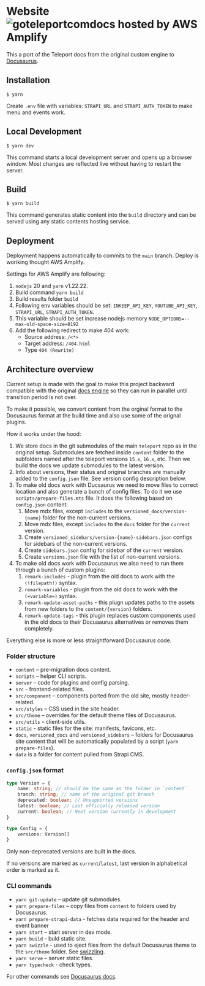 # Website <br> ![goteleportcomdocs hosted by AWS Amplify](https://cronitor.io/badges/hnmp7r/production/TFpnWbbLZZMb7vaCrRjbyHjS2Bo.svg)

This a port of the Teleport docs from the original custom engine to [Docusaurus](https://docusaurus.io/).

## Installation

```
$ yarn
```

Create `.env` file with variables: `STRAPI_URL` and `STRAPI_AUTH_TOKEN` to make menu and events work.

## Local Development

```
$ yarn dev
```

This command starts a local development server and opens up a browser window. Most changes are reflected live without having to restart the server.

## Build

```
$ yarn build
```

This command generates static content into the `build` directory and can be served using any static contents hosting service.

## Deployment

Deployment happens automatically to commits to the `main` branch. Deploy is woriking thought AWS Amplify.

Settings for AWS Amplify are following:

1. `nodejs` 20 and `yarn` v1.22.22.
2. Build command `yarn build`
4. Build results folder `build`
5. Following env variables should be set: `INKEEP_API_KEY`, `YOUTUBE_API_KEY`, `STRAPI_URL`, `STRAPI_AUTH_TOKEN`.
6. This variable should be set increase nodejs memory `NODE_OPTIONS=--max-old-space-size=8192`
7. Add the following redirect to make 404 work:
    - Source address: `/<*>` 
    - Target address: `/404.html`
    - Type `404 (Rewrite)`

## Architecture overview

Current setup is made with the goal to make this project backward compatible with the original [docs engine](https://github.com/gravitational/docs) so they can run in parallel until transition period is not over.

To make it possible, we convert content from the orginal format to the Docusaurus format at the build time and also use some of the orignal plugins.

How it works under the hood:

1. We store docs in the git submodules of the main `teleport` repo as in the original setup. Submodules are fetched inside `content` folder to the subfolders named after the teleport versions `15.x`, `16.x`, etc. Then we build the docs we update submodules to the latest version.
2. Info about versions, their status and original branches are manually added to the `config.json` file. See version config description below.
3. To make old docs work with Ducsaurus we need to move files to correct location and also generate a bunch of config files. To do it we use `scripts/prepare-files.mts` file. It does the following based on `config.json` content:
    1. Move mdx files, except `includes` to the `versioned_docs/version-{name}` folder for the non-current versions.
    2. Move mdx files, except `includes` to the `docs` folder for the `current` version.
    3. Create `versioned_sidebars/version-{name}-sidebars.json` configs for sidebars of the non-current versions.
    4. Create `sidebars.json` config for sidebar of the `current` version.
    5. Create `versions.json` file with the list of non-current versions.
4. To make old docs work with Docusaurus we also need to run them through a bunch of custom plugins:
    1. `remark-includes` - plugin from the old docs to work with the `(!filepath!)` syntax.
    2. `remark-variables` - plugin from the old docs to work with the `(=variable=)` syntax.
    3. `remark-update-asset-paths` - this plugn updates paths to the assets from new folders to the `content/{version}` folders.
    4. `remark-update-tags` - this plugin replaces custom components used in the old docs to their Docuaaurus alternatives or removes them completely.

Everything else is more or less straightforward Docusaurus code.

### Folder structure

- `content` – pre-migration docs content.
- `scripts` – helper CLI scripts.
- `server` – code for plugins and config parsing.
- `src` - frontend-related files.
- `src/component` – components ported from the old site, mostly header-related.
- `src/styles` – CSS used in the site header.
- `src/theme` – overrides for the default theme files of Docusaurus.
- `src/utils` – client-side utils.
- `static` - static files for the site: manifests, favicons, etc.
- `docs`, `versioned_docs` and `versioned_sidebars` – folders for Docusaurus site content that will be automatically populated by a script (`yarn prepare-files`).
- `data` is a folder for content pulled from Strapi CMS.

### `config.json` format

```typescript
type Version = {
    name: string; // should be the same as the folder in `content`
    branch: string; // name of the original git branch
    deprecated: boolean; // Unsupported versions
    latest: boolean; // Last officially released version
    current: boolean; // Next version currently in development
}

type Config = {
    versions: Version[]
}
```

Only non-deprecated versions are built in the docs. 

If no versions are marked as `current`/`latest`, last version in alphabetical order is marked as it.

### CLI commands

- `yarn git-update` – update git submodules.
- `yarn prepare-files` – copy files from `content` to folders used by Docusaurus.
- `yarn prepare-strapi-data` - fetches data required for the header and event banner
- `yarn start` – start server in dev mode.
- `yarn build` - buld static site.
- `yarn swizzle` - used to eject files from the default Docusaurus theme to the `src/theme` folder. See [swizzling](https://docusaurus.io/docs/swizzling).
- `yarn serve` – server static files.
- `yarn typecheck` - check types.

For other commands see [Docusaurus docs](https://docusaurus.io/docs/cli#docusaurus-cli-commands).
